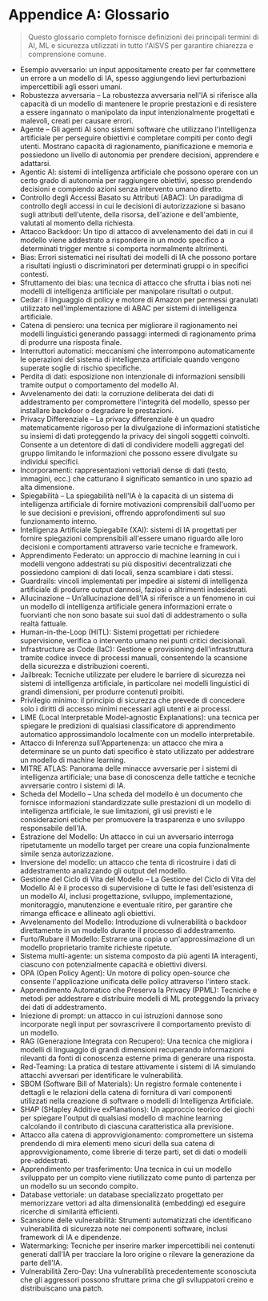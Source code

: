 # Appendice A: Glossario

>Questo glossario completo fornisce definizioni dei principali termini di AI, ML e sicurezza utilizzati in tutto l'AISVS per garantire chiarezza e comprensione comune.

* Esempio avversario: un input appositamente creato per far commettere un errore a un modello di IA, spesso aggiungendo lievi perturbazioni impercettibili agli esseri umani.
  ​
* Robustezza avversaria – La robustezza avversaria nell'IA si riferisce alla capacità di un modello di mantenere le proprie prestazioni e di resistere a essere ingannato o manipolato da input intenzionalmente progettati e malevoli, creati per causare errori.
  ​
* Agente – Gli agenti AI sono sistemi software che utilizzano l'intelligenza artificiale per perseguire obiettivi e completare compiti per conto degli utenti. Mostrano capacità di ragionamento, pianificazione e memoria e possiedono un livello di autonomia per prendere decisioni, apprendere e adattarsi.
  ​
* Agentic AI: sistemi di intelligenza artificiale che possono operare con un certo grado di autonomia per raggiungere obiettivi, spesso prendendo decisioni e compiendo azioni senza intervento umano diretto.
  ​
* Controllo degli Accessi Basato su Attributi (ABAC): Un paradigma di controllo degli accessi in cui le decisioni di autorizzazione si basano sugli attributi dell'utente, della risorsa, dell'azione e dell'ambiente, valutati al momento della richiesta.
  ​
* Attacco Backdoor: Un tipo di attacco di avvelenamento dei dati in cui il modello viene addestrato a rispondere in un modo specifico a determinati trigger mentre si comporta normalmente altrimenti.
  ​
* Bias: Errori sistematici nei risultati dei modelli di IA che possono portare a risultati ingiusti o discriminatori per determinati gruppi o in specifici contesti.
  ​
* Sfruttamento dei bias: una tecnica di attacco che sfrutta i bias noti nei modelli di intelligenza artificiale per manipolare risultati o output.
  ​
* Cedar: il linguaggio di policy e motore di Amazon per permessi granulati utilizzato nell'implementazione di ABAC per sistemi di intelligenza artificiale.
  ​
* Catena di pensiero: una tecnica per migliorare il ragionamento nei modelli linguistici generando passaggi intermedi di ragionamento prima di produrre una risposta finale.
  ​
* Interruttori automatici: meccanismi che interrompono automaticamente le operazioni del sistema di intelligenza artificiale quando vengono superate soglie di rischio specifiche.
  ​
* Perdita di dati: esposizione non intenzionale di informazioni sensibili tramite output o comportamento del modello AI.
  ​
* Avvelenamento dei dati: la corruzione deliberata dei dati di addestramento per compromettere l'integrità del modello, spesso per installare backdoor o degradare le prestazioni.
  ​
* Privacy Differenziale – La privacy differenziale è un quadro matematicamente rigoroso per la divulgazione di informazioni statistiche su insiemi di dati proteggendo la privacy dei singoli soggetti coinvolti. Consente a un detentore di dati di condividere modelli aggregati del gruppo limitando le informazioni che possono essere divulgate su individui specifici.
  ​
* Incorporamenti: rappresentazioni vettoriali dense di dati (testo, immagini, ecc.) che catturano il significato semantico in uno spazio ad alta dimensione.
  ​
* Spiegabilità – La spiegabilità nell'IA è la capacità di un sistema di intelligenza artificiale di fornire motivazioni comprensibili dall'uomo per le sue decisioni e previsioni, offrendo approfondimenti sul suo funzionamento interno.
  ​
* Intelligenza Artificiale Spiegabile (XAI): sistemi di IA progettati per fornire spiegazioni comprensibili all'essere umano riguardo alle loro decisioni e comportamenti attraverso varie tecniche e framework.
  ​
* Apprendimento Federato: un approccio di machine learning in cui i modelli vengono addestrati su più dispositivi decentralizzati che possiedono campioni di dati locali, senza scambiare i dati stessi.
  ​
* Guardrails: vincoli implementati per impedire ai sistemi di intelligenza artificiale di produrre output dannosi, faziosi o altrimenti indesiderati.
  ​
* Allucinazione – Un’allucinazione dell’IA si riferisce a un fenomeno in cui un modello di intelligenza artificiale genera informazioni errate o fuorvianti che non sono basate sui suoi dati di addestramento o sulla realtà fattuale.
  ​
* Human-in-the-Loop (HITL): Sistemi progettati per richiedere supervisione, verifica o intervento umano nei punti critici decisionali.
  ​
* Infrastructure as Code (IaC): Gestione e provisioning dell'infrastruttura tramite codice invece di processi manuali, consentendo la scansione della sicurezza e distribuzioni coerenti.
  ​
* Jailbreak: Tecniche utilizzate per eludere le barriere di sicurezza nei sistemi di intelligenza artificiale, in particolare nei modelli linguistici di grandi dimensioni, per produrre contenuti proibiti.
  ​
* Privilegio minimo: il principio di sicurezza che prevede di concedere solo i diritti di accesso minimi necessari agli utenti e ai processi.
  ​
* LIME (Local Interpretable Model-agnostic Explanations): una tecnica per spiegare le predizioni di qualsiasi classificatore di apprendimento automatico approssimandolo localmente con un modello interpretabile.
  ​
* Attacco di Inferenza sull'Appartenenza: un attacco che mira a determinare se un punto dati specifico è stato utilizzato per addestrare un modello di machine learning.
  ​
* MITRE ATLAS: Panorama delle minacce avversarie per i sistemi di intelligenza artificiale; una base di conoscenza delle tattiche e tecniche avversarie contro i sistemi di IA.
  ​
* Scheda del Modello – Una scheda del modello è un documento che fornisce informazioni standardizzate sulle prestazioni di un modello di intelligenza artificiale, le sue limitazioni, gli usi previsti e le considerazioni etiche per promuovere la trasparenza e uno sviluppo responsabile dell'IA.
  ​
* Estrazione del Modello: Un attacco in cui un avversario interroga ripetutamente un modello target per creare una copia funzionalmente simile senza autorizzazione.
  ​
* Inversione del modello: un attacco che tenta di ricostruire i dati di addestramento analizzando gli output del modello.
  ​
* Gestione del Ciclo di Vita del Modello – La Gestione del Ciclo di Vita del Modello AI è il processo di supervisione di tutte le fasi dell'esistenza di un modello AI, inclusi progettazione, sviluppo, implementazione, monitoraggio, manutenzione e eventuale ritiro, per garantire che rimanga efficace e allineato agli obiettivi.
  ​
* Avvelenamento del Modello: Introduzione di vulnerabilità o backdoor direttamente in un modello durante il processo di addestramento.
  ​
* Furto/Rubare il Modello: Estrarre una copia o un'approssimazione di un modello proprietario tramite richieste ripetute.
  ​
* Sistema multi-agente: un sistema composto da più agenti IA interagenti, ciascuno con potenzialmente capacità e obiettivi diversi.
  ​
* OPA (Open Policy Agent): Un motore di policy open-source che consente l'applicazione unificata delle policy attraverso l'intero stack.
  ​
* Apprendimento Automatico che Preserva la Privacy (PPML): Tecniche e metodi per addestrare e distribuire modelli di ML proteggendo la privacy dei dati di addestramento.
  ​
* Iniezione di prompt: un attacco in cui istruzioni dannose sono incorporate negli input per sovrascrivere il comportamento previsto di un modello.
  ​
* RAG (Generazione Integrata con Recupero): Una tecnica che migliora i modelli di linguaggio di grandi dimensioni recuperando informazioni rilevanti da fonti di conoscenza esterne prima di generare una risposta.
  ​
* Red-Teaming: La pratica di testare attivamente i sistemi di IA simulando attacchi avversari per identificare le vulnerabilità.
  ​
* SBOM (Software Bill of Materials): Un registro formale contenente i dettagli e le relazioni della catena di fornitura di vari componenti utilizzati nella creazione di software o modelli di Intelligenza Artificiale.
  ​
* SHAP (SHapley Additive exPlanations): Un approccio teorico dei giochi per spiegare l'output di qualsiasi modello di machine learning calcolando il contributo di ciascuna caratteristica alla previsione.
  ​
* Attacco alla catena di approvvigionamento: compromettere un sistema prendendo di mira elementi meno sicuri della sua catena di approvvigionamento, come librerie di terze parti, set di dati o modelli pre-addestrati.
  ​
* Apprendimento per trasferimento: Una tecnica in cui un modello sviluppato per un compito viene riutilizzato come punto di partenza per un modello su un secondo compito.
  ​
* Database vettoriale: un database specializzato progettato per memorizzare vettori ad alta dimensionalità (embedding) ed eseguire ricerche di similarità efficienti.
  ​
* Scansione delle vulnerabilità: Strumenti automatizzati che identificano vulnerabilità di sicurezza note nei componenti software, inclusi framework di IA e dipendenze.
  ​
* Watermarking: Tecniche per inserire marker impercettibili nei contenuti generati dall'IA per tracciare la loro origine o rilevare la generazione da parte dell'IA.
  ​
* Vulnerabilità Zero-Day: Una vulnerabilità precedentemente sconosciuta che gli aggressori possono sfruttare prima che gli sviluppatori creino e distribuiscano una patch.

